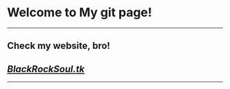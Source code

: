 **Welcome to My git page!**
===================
----------
**Check my website, bro!**
-----------------

*[BlackRockSoul.tk](http://blackrocksoul.tk)*
-------------------------------------------

----------
